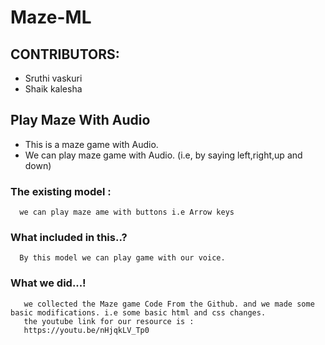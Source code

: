 # Maze-ML

## CONTRIBUTORS:
- Sruthi vaskuri 
- Shaik kalesha
  
## Play Maze With Audio
- This is a maze game with Audio.
- We can play maze game with Audio. (i.e, by saying left,right,up and down)
### The existing model :
      we can play maze ame with buttons i.e Arrow keys
   
### What included in this..? 
      By this model we can play game with our voice. 
      
### What we did...!
       we collected the Maze game Code From the Github. and we made some basic modifications. i.e some basic html and css changes.
       the youtube link for our resource is : 
       https://youtu.be/nHjqkLV_Tp0
       
